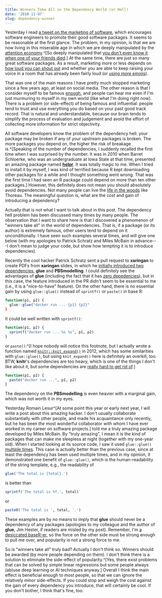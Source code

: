 ```yaml
---
title: Winners Take All in the Dependency World (or Hell)
date: '2018-11-07'
slug: dependency-winner
---
```


Yesterday I read [a tweet on the marketing of software](https://twitter.com/sarah_edo/status/1059616001937960960), which encourages software engineers to promote their good software packages. It seems to be reasonable at the first glance. The problem, in my opinion, is that we are now living in this miserable age in which we are deeply manipulated by the [attention economy](https://en.wikipedia.org/wiki/Attention_economy).^[So deeply manipulated that [you don't even know it when one of your friends died](https://twitter.com/Hellchick/status/942863353403150336).] At the same time, there are just so many great software packages. As a result, marketing more or less depends on [how loud you can shout out](https://twitter.com/tslumley/status/950806599232192512) and whether you are able to keep raising your voice in a room that has already been fairly loud (or [using more emojis](https://twitter.com/JJ_Emerson/status/945830711503634432)).

That was one of the main reasons I have pretty much stopped marketing since a few years ago, at least on social media. The other reason is that I consider myself to be famous [enough](https://m.signalvnoise.com/enough-1d48019c7335), and people can hear me even if I'm just murmuring to myself in my own world (like what I'm doing right now). There is a problem (or side-effect) of being famous and influential: people tend to trust and use everything you do based on your past good track record. That is natural and understandable, because our brain tends to simplify the process of evaluation and judgement and avoid the effort of collecting more information for strict objectivity.

All software developers know the problem of the dependency hell: your package may be broken if any of your upstream packages is broken. The more packages you depend on, the higher the risk of breakage is.^[Speaking of the number of dependencies, I suddenly recalled the first time when I was surprised by the number. It was in 2010 when Barret Schloerke, who was an undergraduate at Iowa State at that time, presented an amazing package named [**helpr**](https://github.com/hadley/helpr). It was totally magic to me. When I tried to install it by myself, I was kind of terrified because R kept downloading other packages for a while and I thought something went wrong. That was the first time I had seen an R package could depend on more than ten other packages.] However, this definitely does not mean you should absolutely avoid dependencies. Not many people can live the [life in the woods](https://en.wikipedia.org/wiki/Walden) like Thoreau. The meaningful question is, what are the cost and gain of introducing a dependency?

Actually that is not what I want to talk about in this post. The dependency hell problem has been discussed many times by many people. The observation that I want to share here is that I discovered a phenomenon of "winners take all" in the world of dependencies. That is, if a package (or its author) is extremely famous, other users tend to depend on it unconditionally. I have seen such examples several times, and will give one below (with my apologies to Patrick Schratz and Miles McBain in advance---I don't mean to judge your code, but show how tempting it is to introduce dependencies).

Recently the cool hacker Patrick Schratz sent a pull request to **xaringan** to create PDFs from **xaringan** slides, in which he [initially introduced two dependencies](https://github.com/yihui/xaringan/pull/177#discussion_r227974726), **glue** and **PBSmodelling**. I could definitely see the advantages of **glue** (including the fact that it has [zero depedencies](https://github.com/jimhester/presentations/blob/26056248/2018_07_13-Glue_strings_to_data_with_glue/2018_03_28-Glue_string_to_data_with_glue.Rmd#L133)), but in this case, the feature introduced in the PR didn't seem to be essential to me (i.e., it is a "nice-to-have" feature). On the other hand, there is no essential gain by using `glue::glue()` instead of `sprintf()` or `paste()` in base R:

```r
function(p1, p2) {
  glue::glue("docker run ... {p1} {p2}"
}
```

It could be well written with `sprintf()`:

```r
function(p1, p2) {
  sprintf("docker run ... %s %s", p1, p2)
}
```

or `paste()`:^[I hope nobody will notice this footnote, but I actually wrote a function named [`knitr::knit_expand()`](https://cran.rstudio.com/web/packages/knitr/vignettes/knit_expand.html) in 2012, which has some similarities with `glue::glue()`, but using `knit_expand()` here is definitely an overkill, too. BTW, **knitr**'s dependencies are too heavy, which is one of the things I don't like about it, but some dependencies are [really hard to get rid of](https://github.com/yihui/knitr/pull/1552).]

```r
function(p1, p2) {
  paste("docker run ...", p1, p2)
}
```

The dependency on the **PBSmodelling** is even heavier with a marginal gain, which was not worth it in my eyes.

Yesterday Romain Lesur^[At some point this year or early next year, I will write a post about this amazing hacker. I don't usually collaborate substantially with other people, and made his acquaintance only recently, but he has been _the_ most wonderful collaborator with whom I have ever worked in my career on software projects.] told me a truly amazing package developed by Miles McBain. By "truly amazing", I mean it is the kind of packages that can make me sleepless at night (together with my one-year old). When I started looking at its source code, I saw it used `glue::glue()` [multiple times](https://github.com/MilesMcBain/chradle/blob/295705f12d3423010f5a454a03e064e19d0b7db2/R/chradle.R#L25). This case is actually better than the previous case, since at least the dependency has been used multiple times, and in my opinion, it demonstrated one benefit of `glue::glue()`, which is the human-readability of the string template, e.g., the readability of

```r
glue('The total is {total}.')
```

is better than

```r
sprintf('The total is %f.', total)`
```

or

```r
paste0('The total is ', total, '.')
```

These examples are by no means to imply that **glue** should never be a dependency of any packages (apologies to my colleague and the author of **glue**, Jim Hester, if readers are misled by my post). Remember, I'm [a desiccated baseR-er](/en/2017/10/base-r-broman/), so the force on the other side must be strong enough to pull me over, and popularity is not a strong force to me.

So is "winners take all" truly bad? Actually I don't think so. Winners should be awarded (by more people depending on them). I don't think there is a solution to eliminate the side-effect of popularity.^[Yes, there exist problems that can be solved by simple linear regressions but some people always (ab)use deep learning or AI techniques anyway.] Overall I think the main effect is beneficial enough to most people, so that we can ignore the relatively minor side-effects. If you could stop and weigh the cost against the gain of every dependency you introduce, that will certainly be cool. If you don't bother, I think that's fine, too.
